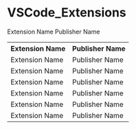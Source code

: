 # VSCode_Extensions

Extension Name                  Publisher Name
<table>
    <tr>
        <th>Extension Name</th>
        <th>Publisher Name</th>
    </tr>
    <tr>
        <td>Extension Name</td>
        <td>Publisher Name</td>
    </tr>
    <tr>
        <td>Extension Name</td>
        <td>Publisher Name</td>
    </tr>
    <tr>
        <td>Extension Name</td>
        <td>Publisher Name</td>
    </tr>
    <tr>
        <td>Extension Name</td>
        <td>Publisher Name</td>
    </tr>
    <tr>
        <td>Extension Name</td>
        <td>Publisher Name</td>
    </tr>
    <tr>
        <td>Extension Name</td>
        <td>Publisher Name</td>
    </tr>    
</table>